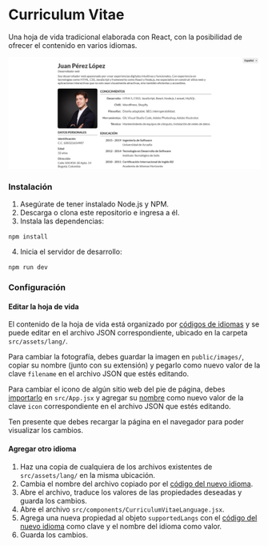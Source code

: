 # Curriculum Vitae

Una hoja de vida tradicional elaborada con React, con la posibilidad de ofrecer el contenido en varios idiomas.

![Captura de pantalla de la hoja de vida](/screenshot.png)

### Instalación

1. Asegúrate de tener instalado Node.js y NPM.
2. Descarga o clona este repositorio e ingresa a él.
3. Instala las dependencias:

```
npm install
```

4. Inicia el servidor de desarrollo:

```
npm run dev
```

### Configuración

#### Editar la hoja de vida

El contenido de la hoja de vida está organizado por [códigos de idiomas](https://es.wikipedia.org/wiki/ISO_639-1#Lista_idiomas) y se puede editar en el archivo JSON correspondiente, ubicado en la carpeta `src/assets/lang/`.

Para cambiar la fotografía, debes guardar la imagen en `public/images/`, copiar su nombre (junto con su extensión) y pegarlo como nuevo valor de la clave `filename` en el archivo JSON que estés editando.

Para cambiar el icono de algún sitio web del pie de página, debes [importarlo](https://docs.fontawesome.com/v5/web/use-with/react#using-icons-via-individual-use) en `src/App.jsx` y agregar su [nombre](https://fontawesome.com/search?o=r&ic=free&ip=brands) como nuevo valor de la clave `icon` correspondiente en el archivo JSON que estés editando.

Ten presente que debes recargar la página en el navegador para poder visualizar los cambios.

#### Agregar otro idioma

1. Haz una copia de cualquiera de los archivos existentes de `src/assets/lang/` en la misma ubicación.
2. Cambia el nombre del archivo copiado por el [código del nuevo idioma](https://es.wikipedia.org/wiki/ISO_639-1#Lista_idiomas).
3. Abre el archivo, traduce los valores de las propiedades deseadas y guarda los cambios.
4. Abre el archivo `src/components/CurriculumVitaeLanguage.jsx`.
5. Agrega una nueva propiedad al objeto `supportedLangs` con el [código del nuevo idioma](https://es.wikipedia.org/wiki/ISO_639-1#Lista_idiomas) como clave y el nombre del idioma como valor.
6. Guarda los cambios.
